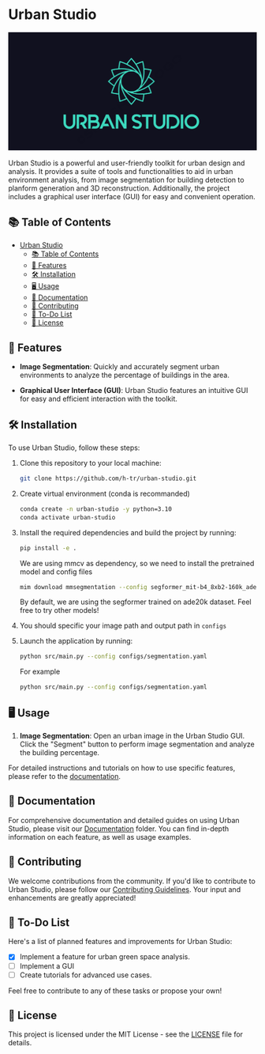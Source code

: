 # Urban Studio

![Urban Studio Logo](imgs/logo.png)

Urban Studio is a powerful and user-friendly toolkit for urban design and analysis. It provides a suite of tools and functionalities to aid in urban environment analysis, from image segmentation for building detection to planform generation and 3D reconstruction. Additionally, the project includes a graphical user interface (GUI) for easy and convenient operation.

## 📚 Table of Contents

- [Urban Studio](#urban-studio)
  - [📚 Table of Contents](#-table-of-contents)
  - [🚀 Features](#-features)
  - [🛠 Installation](#-installation)
  - [🖥 Usage](#-usage)
  - [📖 Documentation](#-documentation)
  - [🤝 Contributing](#-contributing)
  - [📝 To-Do List](#-to-do-list)
  - [📄 License](#-license)

## 🚀 Features

- **Image Segmentation**: Quickly and accurately segment urban environments to analyze the percentage of buildings in the area.

- **Graphical User Interface (GUI)**: Urban Studio features an intuitive GUI for easy and efficient interaction with the toolkit.

## 🛠 Installation

To use Urban Studio, follow these steps:

1. Clone this repository to your local machine:

   ```bash
   git clone https://github.com/h-tr/urban-studio.git
   ```

2. Create virtual environment (conda is recommanded)

   ```bash
   conda create -n urban-studio -y python=3.10
   conda activate urban-studio
   ```

3. Install the required dependencies and build the project by running:

   ```bash
   pip install -e .
   ```

   We are using mmcv as dependency, so we need to install the pretrained model and config files
   
   ```bash
   mim download mmsegmentation --config segformer_mit-b4_8xb2-160k_ade20k-512x512 --dest src/models
   ```

   By default, we are using the segformer trained on ade20k dataset. Feel free to try other models!

4. You should specific your image path and output path in `configs` 
   
5. Launch the application by running:

   ```bash
   python src/main.py --config configs/segmentation.yaml
   ```

   For example

   ```bash
   python src/main.py --config configs/segmentation.yaml
   ```

## 🖥 Usage

1. **Image Segmentation**: Open an urban image in the Urban Studio GUI. Click the "Segment" button to perform image segmentation and analyze the building percentage.

For detailed instructions and tutorials on how to use specific features, please refer to the [documentation](#documentation).

## 📖 Documentation

For comprehensive documentation and detailed guides on using Urban Studio, please visit our [Documentation](/docs) folder. You can find in-depth information on each feature, as well as usage examples.

## 🤝 Contributing

We welcome contributions from the community. If you'd like to contribute to Urban Studio, please follow our [Contributing Guidelines](CONTRIBUTING.md). Your input and enhancements are greatly appreciated!

## 📝 To-Do List

Here's a list of planned features and improvements for Urban Studio:

- [x] Implement a feature for urban green space analysis.
- [ ] Implement a GUI
- [ ] Create tutorials for advanced use cases.

Feel free to contribute to any of these tasks or propose your own!

## 📄 License

This project is licensed under the MIT License - see the [LICENSE](LICENSE) file for details.